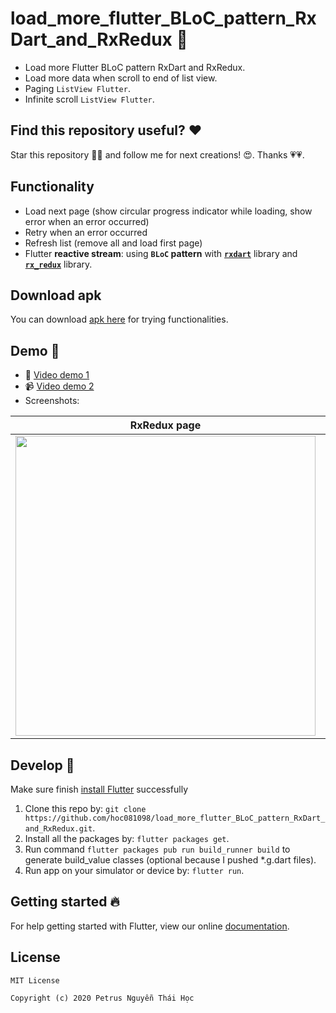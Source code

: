 # load_more_flutter_BLoC_pattern_RxDart_and_RxRedux 📱

- Load more Flutter BLoC pattern RxDart and RxRedux.
- Load more data when scroll to end of list view.
- Paging `ListView Flutter`.
- Infinite scroll `ListView Flutter`.

## Find this repository useful? ❤️

Star this repository 🌟🌟 and follow me for next creations! 😍. Thanks 💗💗.

## Functionality
-   Load next page (show circular progress indicator while loading, show error when an error occurred)
-   Retry when an error occurred
-   Refresh list (remove all and load first page)
-   Flutter **reactive stream**: using **`BLoC` pattern** with **[`rxdart`](https://pub.dev/packages/rxdart)** library and **[`rx_redux`](https://pub.dev/packages/rx_redux)** library.

## Download apk

You can download [apk here](https://github.com/hoc081098/hoc081098.github.io/blob/master/load_more/app-release.apk)
for trying functionalities.

## Demo 🎨

-   📀 [Video demo 1](https://www.youtube.com/watch?v=YPlFaYw3CCE)
-   📹 [Video demo 2](https://youtu.be/BX8p-v1fffw)
-   Screenshots:

| RxRedux page |  Comics page | Simple BLoC page |  Home page  |
| ------------- | -------------  | ------------- | ------------- |
|<img src="https://github.com/hoc081098/hoc081098.github.io/blob/master/load_more/rx_redux_screen.gif?raw=true" width="480" > |<img src="https://github.com/hoc081098/hoc081098.github.io/blob/master/load_more/comics_page.gif?raw=true" width="480" > |<img src="https://github.com/hoc081098/hoc081098.github.io/blob/master/load_more/demo_simple_bloc_1.gif?raw=true" width="480">|  <img src="https://github.com/hoc081098/hoc081098.github.io/blob/master/load_more/demo.gif?raw=true" width="480" > |

## Develop 👏

Make sure finish [install Flutter](https://flutter.io/get-started/install/) successfully

1.  Clone this repo by: `git clone https://github.com/hoc081098/load_more_flutter_BLoC_pattern_RxDart_and_RxRedux.git`.
2.  Install all the packages by: `flutter packages get`.
3.  Run command `flutter packages pub run build_runner build` to generate build_value classes (optional because I pushed *.g.dart files).
4.  Run app on your simulator or device by: `flutter run`.

## Getting started 🔥

For help getting started with Flutter, view our online
[documentation](https://flutter.io/).

## License

    MIT License
    
    Copyright (c) 2020 Petrus Nguyễn Thái Học
